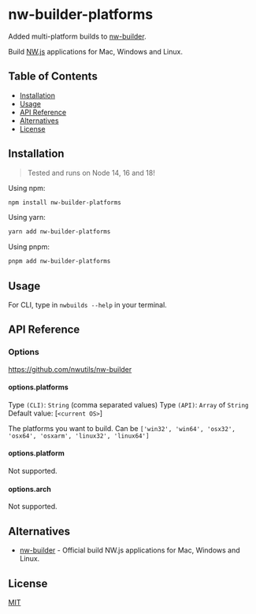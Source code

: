 # nw-builder-platforms

Added multi-platform builds to [nw-builder](https://github.com/nwutils/nw-builder).

Build [NW.js](https://github.com/nwjs/nw.js) applications for Mac, Windows and Linux.

## Table of Contents

- [Installation](https://github.com/naviapps/nw-builder-platforms#installation)
- [Usage](https://github.com/naviapps/nw-builder-platforms#usage)
- [API Reference](https://github.com/naviapps/nw-builder-platforms#api-reference)
- [Alternatives](https://github.com/naviapps/nw-builder-platforms#alternatives)
- [License](https://github.com/naviapps/nw-builder-platforms#license)

## Installation

> Tested and runs on Node 14, 16 and 18!

Using npm:

```sh
npm install nw-builder-platforms
```

Using yarn:

```sh
yarn add nw-builder-platforms
```

Using pnpm:

```sh
pnpm add nw-builder-platforms
```

## Usage

For CLI, type in `nwbuilds --help` in your terminal.

## API Reference

### Options

https://github.com/nwutils/nw-builder

#### options.platforms

Type `(CLI)`: `String` (comma separated values)
Type `(API)`: `Array` of `String`
Default value: [`<current OS>`]

The platforms you want to build. Can be `['win32', 'win64', 'osx32', 'osx64', 'osxarm', 'linux32', 'linux64']`

#### options.platform

Not supported.

#### options.arch

Not supported.

## Alternatives

- [nw-builder](https://github.com/nwutils/nw-builder) - Official build NW.js applications for Mac, Windows and Linux.

## License

[MIT](https://github.com/naviapps/nw-builder-platforms/blob/master/.github/LICENSE)
